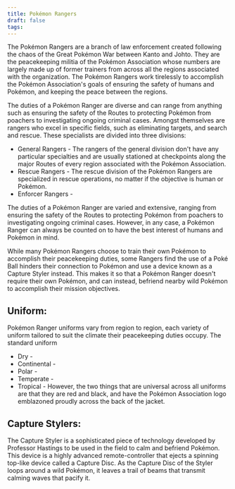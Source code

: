 ```yaml
---
title: Pokémon Rangers
draft: false
tags:
---
```

The Pokémon Rangers are a branch of law enforcement created following the chaos of the Great Pokémon War between Kanto and Johto. They are the peacekeeping militia of the Pokémon Association whose numbers are largely made up of former trainers from across all the regions associated with the organization. The Pokémon Rangers work tirelessly to accomplish the Pokémon Association's goals of ensuring the safety of humans and Pokémon, and keeping the peace between the regions.

The duties of a Pokémon Ranger are diverse and can range from anything such as ensuring the safety of the Routes to protecting Pokémon from poachers to investigating ongoing criminal cases. Amongst themselves are rangers who excel in specific fields, such as eliminating targets, and search and rescue. These specialists are divided into three divisions: 

- General Rangers - The rangers of the general division don't have any particular specialties and are usually stationed at checkpoints along the major Routes of every region associated with the Pokémon Association.
- Rescue Rangers - The rescue division of the Pokémon Rangers are specialized in rescue operations, no matter if the objective is human or Pokémon. 
- Enforcer Rangers - 

The duties of a Pokémon Ranger are varied and extensive, ranging from ensuring the safety of the Routes to protecting Pokémon from poachers to investigating ongoing criminal cases. However, in any case, a Pokémon Ranger can always be counted on to have the best interest of humans and Pokémon in mind.

While many Pokémon Rangers choose to train their own Pokémon to accomplish their peacekeeping duties, some Rangers find the use of a Poké Ball hinders their connection to Pokémon and use a device known as a Capture Styler instead. This makes it so that a Pokémon Ranger doesn't require their own Pokémon, and can instead, befriend nearby wild Pokémon to accomplish their mission objectives.

## Uniform:
Pokémon Ranger uniforms vary from region to region, each variety of uniform tailored to suit the climate their peacekeeping duties occupy. The standard uniform

- Dry - 
- Continental - 
- Polar - 
- Temperate - 
- Tropical - 
However, the two things that are universal across all uniforms are that they are red and black, and have the Pokémon Association logo emblazoned proudly across the back of the jacket.


## Capture Stylers:
The Capture Styler is a sophisticated piece of technology developed by Professor Hastings to be used in the field to calm and befriend Pokémon. This device is a highly advanced remote-controller that ejects a spinning top-like device called a Capture Disc. As the Capture Disc of the Styler loops around a wild Pokémon, it leaves a trail of beams that transmit calming waves that pacify it. 